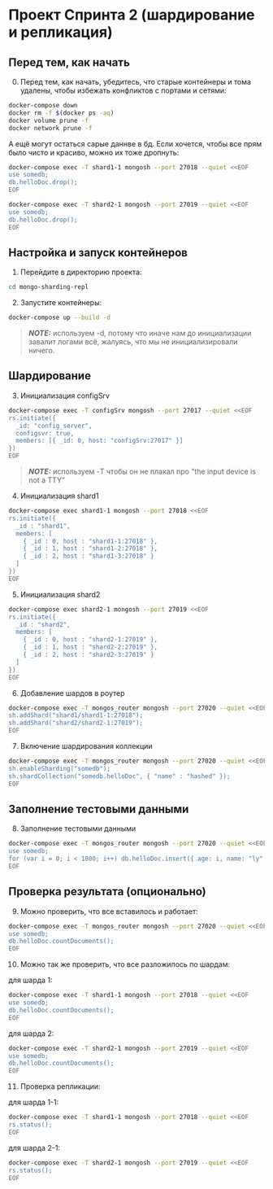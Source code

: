 # Проект Спринта 2 (шардирование и репликация)

## Перед тем, как начать

0. Перед тем, как начать, убедитесь, что старые контейнеры и тома удалены, чтобы избежать конфликтов с портами и сетями:

```bash
docker-compose down
docker rm -f $(docker ps -aq)
docker volume prune -f
docker network prune -f
```

А ещё могут остаться сарые даннве в бд. Если хочется, чтобы все прям было чисто и красиво, можно их тоже дропнуть: 

```bash 
docker-compose exec -T shard1-1 mongosh --port 27018 --quiet <<EOF
use somedb;
db.helloDoc.drop();
EOF
```
```bash 
docker-compose exec -T shard2-1 mongosh --port 27019 --quiet <<EOF
use somedb;
db.helloDoc.drop();
EOF
```

## Настройка и запуск контейнеров

1. Перейдите в директорию проекта:

```bash
cd mongo-sharding-repl
```

2. Запустите контейнеры:

```bash
docker-compose up --build -d 
```
> **_NOTE:_**  используем -d, потому что иначе нам до инициализации завалит логами всё, жалуясь, что мы не инициализировали ничего.

## Шардирование

3. Инициализация configSrv

```bash
docker-compose exec -T configSrv mongosh --port 27017 --quiet <<EOF
rs.initiate({
  _id: "config_server",
  configsvr: true,
  members: [{ _id: 0, host: "configSrv:27017" }]
})
EOF
```
> **_NOTE:_**  используем -T чтобы он не плакал про "the input device is not a TTY"

4. Инициализация shard1

```bash
docker-compose exec shard1-1 mongosh --port 27018 <<EOF
rs.initiate({
  _id : "shard1",
  members: [
    { _id : 0, host : "shard1-1:27018" },
    { _id : 1, host : "shard1-2:27018" },
    { _id : 2, host : "shard1-3:27018" }
  ]
})
EOF
```

5. Инициализация shard2

```bash
docker-compose exec shard2-1 mongosh --port 27019 <<EOF
rs.initiate({
  _id : "shard2",
  members: [
    { _id : 0, host : "shard2-1:27019" },
    { _id : 1, host : "shard2-2:27019" },
    { _id : 2, host : "shard2-3:27019" }
  ]
})
EOF
```

6. Добавление шардов в роутер

```bash
docker-compose exec -T mongos_router mongosh --port 27020 --quiet <<EOF
sh.addShard("shard1/shard1-1:27018");
sh.addShard("shard2/shard2-1:27019");
EOF
```

7. Включение шардирования коллекции

```bash
docker-compose exec -T mongos_router mongosh --port 27020 --quiet <<EOF
sh.enableSharding("somedb");
sh.shardCollection("somedb.helloDoc", { "name" : "hashed" });
EOF
```
## Заполнение тестовыми данными

8. Заполнение тестовыми данными

```bash
docker-compose exec -T mongos_router mongosh --port 27020 --quiet <<EOF
use somedb;
for (var i = 0; i < 1000; i++) db.helloDoc.insert({ age: i, name: "ly" + i });
EOF
```

## Проверка результата (опционально)

9. Можно проверить, что все вставилось и работает:
```bash
docker-compose exec -T mongos_router mongosh --port 27020 --quiet <<EOF
use somedb;
db.helloDoc.countDocuments();
EOF
```

10. Можно так же проверить, что все разложилось по шардам:

для шарда 1:
```bash
docker-compose exec -T shard1-1 mongosh --port 27018 --quiet <<EOF
use somedb;
db.helloDoc.countDocuments();
EOF
```

для шарда 2:
```bash
docker-compose exec -T shard2-1 mongosh --port 27019 --quiet <<EOF
use somedb;
db.helloDoc.countDocuments();
EOF
```

11. Проверка репликации:

для шарда 1-1:
```bash
docker-compose exec -T shard1-1 mongosh --port 27018 --quiet <<EOF
rs.status();
EOF
```

для шарда 2-1:
```bash
docker-compose exec -T shard2-1 mongosh --port 27019 --quiet <<EOF
rs.status();
EOF
```